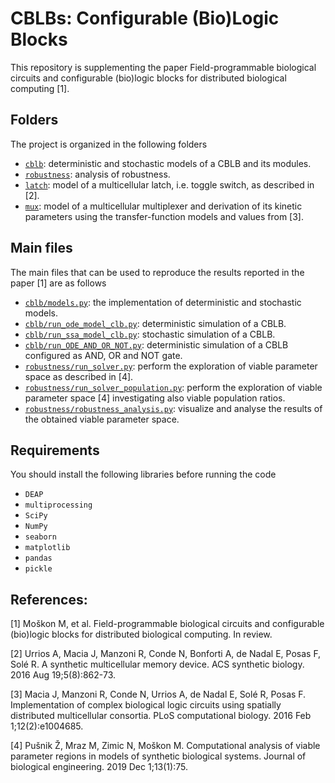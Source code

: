 # CBLBs: Configurable (Bio)Logic Blocks

This repository is supplementing the paper Field-programmable biological circuits and configurable (bio)logic blocks for distributed biological computing [1]. 

## Folders
The project is organized in the following folders
* [```cblb```](/cblb/): deterministic and stochastic models of a CBLB and its modules.
* [```robustness```](/robustness/): analysis of robustness.
* [```latch```](/latch/): model of a multicellular latch, i.e. toggle switch, as described in [2].
* [```mux```](/mux/): model of a multicellular multiplexer and derivation of its kinetic parameters using the transfer-function models and values from [3].


## Main files
The main files that can be used to reproduce the results reported in the paper [1] are as follows
* [```cblb/models.py```](/cblb/models.py): the implementation of deterministic and stochastic models.
* [```cblb/run_ode_model_clb.py```](/cblb/run_ode_model_clb.py): deterministic simulation of a CBLB.
* [```cblb/run_ssa_model_clb.py```](/cblb/run_ssa_model_clb.py): stochastic simulation of a CBLB.
* [```cblb/run_ODE_AND_OR_NOT.py```](/cblb/run_ODE_AND_OR_NOT.py): deterministic simulation of a CBLB configured as AND, OR and NOT gate.
* [```robustness/run_solver.py```](/robustness/run_solver.py): perform the exploration of viable parameter space as described in [4].
* [```robustness/run_solver_population.py```](/robustness/run_solver_population.py): perform the exploration of viable parameter space [4] investigating also viable population ratios.
* [```robustness/robustness_analysis.py```](/robustness/robustness_analysis.py): visualize and analyse the results of the obtained viable parameter space.

## Requirements
You should install the following libraries before running the code 
* `DEAP`
* `multiprocessing`
* `SciPy`
* `NumPy`
* `seaborn`
* `matplotlib`
* `pandas`
* `pickle`

## References:

[1] Moškon M, et al. Field-programmable biological circuits and configurable (bio)logic blocks for distributed biological computing. In review.

[2] Urrios A, Macia J, Manzoni R, Conde N, Bonforti A, de Nadal E, Posas F, Solé R. A synthetic multicellular memory device. ACS synthetic biology. 2016 Aug 19;5(8):862-73.

[3] Macia J, Manzoni R, Conde N, Urrios A, de Nadal E, Solé R, Posas F. Implementation of complex biological logic circuits using spatially distributed multicellular consortia. PLoS computational biology. 2016 Feb 1;12(2):e1004685.

[4] Pušnik Ž, Mraz M, Zimic N, Moškon M. Computational analysis of viable parameter regions in models of synthetic biological systems. Journal of biological engineering. 2019 Dec 1;13(1):75.